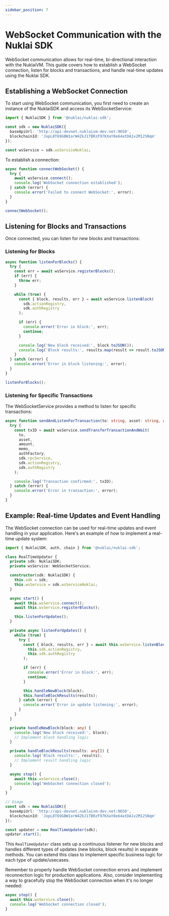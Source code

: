 ```yaml
---
sidebar_position: 7
---
```


# WebSocket Communication with the Nuklai SDK

WebSocket communication allows for real-time, bi-directional interaction with the NuklaiVM. This guide covers how to establish a WebSocket connection, listen for blocks and transactions, and handle real-time updates using the Nuklai SDK.

## Establishing a WebSocket Connection

To start using WebSocket communication, you first need to create an instance of the NuklaiSDK and access its WebSocketService:

```typescript
import { NuklaiSDK } from '@nuklai/nuklai-sdk';

const sdk = new NuklaiSDK({
  baseApiUrl: 'http://api-devnet.nuklaivm-dev.net:9650',
  blockchainId: 'JopL8T69GBW1orW4ZkJ1TBRzF97KXaY8e64atDA1v2M12SNqm'
});

const wsService = sdk.wsServiceNuklai;
```

To establish a connection:

```typescript
async function connectWebSocket() {
  try {
    await wsService.connect();
    console.log('WebSocket connection established');
  } catch (error) {
    console.error('Failed to connect WebSocket:', error);
  }
}

connectWebSocket();
```

## Listening for Blocks and Transactions

Once connected, you can listen for new blocks and transactions:

### Listening for Blocks

```typescript
async function listenForBlocks() {
  try {
    const err = await wsService.registerBlocks();
    if (err) {
      throw err;
    }

    while (true) {
      const { block, results, err } = await wsService.listenBlock(
        sdk.actionRegistry,
        sdk.authRegistry
      );

      if (err) {
        console.error('Error in block:', err);
        continue;
      }

      console.log('New block received:', block.toJSON());
      console.log('Block results:', results.map(result => result.toJSON()));
    }
  } catch (error) {
    console.error('Error in block listening:', error);
  }
}

listenForBlocks();
```

### Listening for Specific Transactions

The WebSocketService provides a method to listen for specific transactions:

```typescript
async function sendAndListenForTransaction(to: string, asset: string, amount: number, memo: string, authFactory: auth.AuthFactory) {
  try {
    const txID = await wsService.sendTransferTransactionAndWait(
      to,
      asset,
      amount,
      memo,
      authFactory,
      sdk.rpcService,
      sdk.actionRegistry,
      sdk.authRegistry
    );

    console.log('Transaction confirmed:', txID);
  } catch (error) {
    console.error('Error in transaction:', error);
  }
}
```

## Example: Real-time Updates and Event Handling

The WebSocket connection can be used for real-time updates and event handling in your application. Here's an example of how to implement a real-time update system:

```typescript
import { NuklaiSDK, auth, chain } from '@nuklai/nuklai-sdk';

class RealTimeUpdater {
  private sdk: NuklaiSDK;
  private wsService: WebSocketService;

  constructor(sdk: NuklaiSDK) {
    this.sdk = sdk;
    this.wsService = sdk.wsServiceNuklai;
  }

  async start() {
    await this.wsService.connect();
    await this.wsService.registerBlocks();

    this.listenForUpdates();
  }

  private async listenForUpdates() {
    while (true) {
      try {
        const { block, results, err } = await this.wsService.listenBlock(
          this.sdk.actionRegistry,
          this.sdk.authRegistry
        );

        if (err) {
          console.error('Error in block:', err);
          continue;
        }

        this.handleNewBlock(block);
        this.handleBlockResults(results);
      } catch (error) {
        console.error('Error in update listening:', error);
      }
    }
  }

  private handleNewBlock(block: any) {
    console.log('New block received:', block);
    // Implement block handling logic
  }

  private handleBlockResults(results: any[]) {
    console.log('Block results:', results);
    // Implement result handling logic
  }

  async stop() {
    await this.wsService.close();
    console.log('WebSocket connection closed');
  }
}

// Usage
const sdk = new NuklaiSDK({
  baseApiUrl: 'http://api-devnet.nuklaivm-dev.net:9650',
  blockchainId: 'JopL8T69GBW1orW4ZkJ1TBRzF97KXaY8e64atDA1v2M12SNqm'
});

const updater = new RealTimeUpdater(sdk);
updater.start();
```

This `RealTimeUpdater` class sets up a continuous listener for new blocks and handles different types of updates (new blocks, block results) in separate methods. You can extend this class to implement specific business logic for each type of update/usecases.

Remember to properly handle WebSocket connection errors and implement reconnection logic for production applications. Also, consider implementing a way to gracefully stop the WebSocket connection when it's no longer needed:

```typescript
async stop() {
  await this.wsService.close();
  console.log('WebSocket connection closed');
}
```
